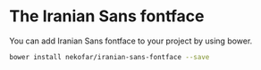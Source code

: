# The Iranian Sans fontface
You can add Iranian Sans fontface to your project by using bower.

```Bash
bower install nekofar/iranian-sans-fontface --save
